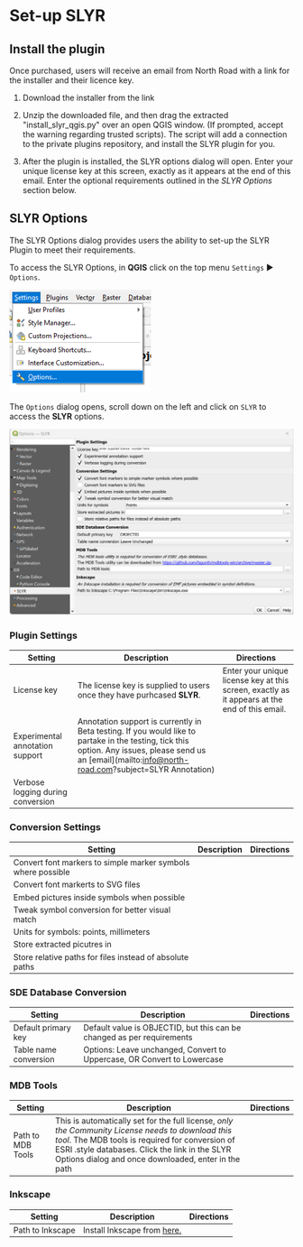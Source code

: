 # Set-up SLYR #
<!-- it would be nice to only give access to this page to purchasers -->

## Install the plugin ##
Once purchased, users will receive an email from North Road with a link for the installer and their licence key. 

1. Download the installer from the link

2. Unzip the downloaded file, and then drag the extracted "install_slyr_qgis.py" over an open QGIS window. (If prompted, accept the warning regarding trusted scripts). The script will add a connection to the private plugins repository, and install the SLYR plugin for you.

3. After the plugin is installed, the SLYR options dialog will open. Enter your unique license key at this screen, exactly as it appears at the end of this email. Enter the optional requirements outlined in the *SLYR Options* section below.

## SLYR Options ##
The SLYR Options dialog provides users the ability to set-up the SLYR Plugin to meet their requirements. 

To access the SLYR Options, in **QGIS** click on the top menu `Settings` ▶️ `Options`.

![Settings Options](../images/settings_options.png)

The `Options` dialog opens, scroll down on the left and click on `SLYR` to access the **SLYR** options.

![SLYR Options](../images/settings_options_slyr_edit2.png)

### Plugin Settings ###
| Setting | Description | Directions |
| ---| --- | --- |
License key | The license key is supplied to users once they have purhcased **SLYR**. | Enter your unique license key at this screen, exactly as it appears at the end of this email.
Experimental annotation support | Annotation support is currently in Beta testing. If you would like to partake in the testing, tick this option. Any issues, please send us an [email](mailto:info@north-road.com?subject=SLYR Annotation) | 
Verbose logging during conversion |  | 

### Conversion Settings ###
| Setting | Description | Directions |
| ---| --- | --- |
Convert font markers to simple marker symbols where possible |  | 
Convert font markerts to SVG files |  | 
Embed pictures inside symbols when possible |  | 
Tweak symbol conversion for better visual match |  |  |  | 
Units for symbols: points, millimeters |  | 
Store extracted picutres in |  | 
Store relative paths for files instead of absolute paths |  | 

### SDE Database Conversion ###
| Setting | Description | Directions |
| ---| --- | --- |
Default primary key | Default value is OBJECTID, but this can be changed as per requirements |
Table name conversion | Options: Leave unchanged, Convert to Uppercase, OR Convert to Lowercase |

### MDB Tools ###

| Setting | Description | Directions |
| ---| --- | --- |
Path to MDB Tools | This is automatically set for the full license, *only the Community License needs to download this tool*. The MDB tools is required for conversion of ESRI .style databases. Click the link in the SLYR Options dialog and once downloaded, enter in the path|

### Inkscape ###
| Setting | Description | Directions |
| ---| --- | --- |
Path to Inkscape | Install Inkscape from [here.](https://inkscape.org) |
